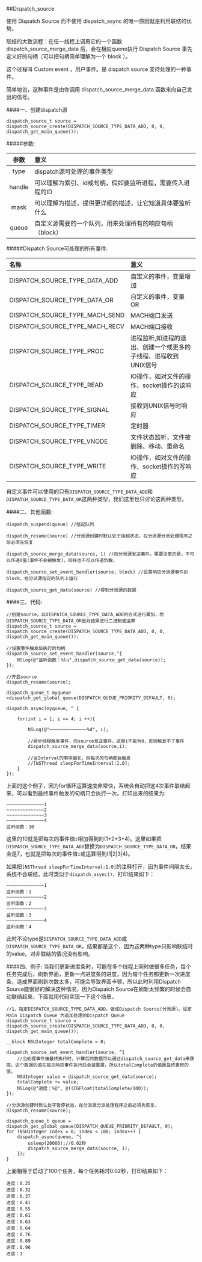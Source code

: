 ##Dispatch_source

使用 Dispatch Source 而不使用 dispatch_async 的唯一原因就是利用联结的优势。

联结的大致流程：在任一线程上调用它的一个函数 dispatch_source_merge_data 后，会在相应quene执行 Dispatch Source 事先定义好的句柄（可以把句柄简单理解为一个 block ）。

这个过程叫 Custom event ，用户事件。是 dispatch source 支持处理的一种事件。

简单地说，这种事件是由你调用 dispatch\_source\_merge\_data 函数来向自己发出的信号。



####一、创建dispatch源

```
dispatch_source_t source = dispatch_source_create(DISPATCH_SOURCE_TYPE_DATA_ADD, 0, 0, dispatch_get_main_queue());

```

#####参数:

| 参数         | 意义            		  | 
|:-----------:|:---------------      | 
| type        | dispatch源可处理的事件类型 |
| handle      | 可以理解为索引、id或句柄，假如要监听进程，需要传入进程的ID |
| mask        | 可以理解为描述，提供更详细的描述，让它知道具体要监听什么   | 
| queue       | 自定义源需要的一个队列，用来处理所有的响应句柄（block）   | 


#####Dispatch Source可处理的所有事件:

| 名称                            | 意义                 | 
|:------------------------------ |:---------------      | 
| DISPATCH\_SOURCE\_TYPE\_DATA\_ADD  | 自定义的事件，变量增加 |
| DISPATCH\_SOURCE\_TYPE\_DATA\_OR   | 自定义的事件，变量OR | 
| DISPATCH\_SOURCE\_TYPE\_MACH\_SEND | MACH端口发送 | 
| DISPATCH\_SOURCE\_TYPE\_MACH\_RECV | MACH端口接收 | 
| DISPATCH\_SOURCE\_TYPE\_PROC      | 进程监听,如进程的退出、创建一个或更多的子线程、进程收到UNIX信号 | 
| DISPATCH\_SOURCE\_TYPE\_READ      | IO操作，如对文件的操作、socket操作的读响应 | 
| DISPATCH\_SOURCE\_TYPE\_SIGNAL	    | 接收到UNIX信号时响应 | 
| DISPATCH\_SOURCE\_TYPE\_TIMER     | 定时器 | 
| DISPATCH\_SOURCE\_TYPE\_VNODE     | 文件状态监听，文件被删除、移动、重命名 | 
| DISPATCH\_SOURCE\_TYPE\_WRITE     | IO操作，如对文件的操作、socket操作的写响应 | 

自定义事件可以使用的只有`DISPATCH_SOURCE_TYPE_DATA_ADD`和`DISPATCH_SOURCE_TYPE_DATA_OR`这两种类型，我们这里也只讨论这两种类型。

####二、其他函数:

```
dispatch_suspend(queue) //挂起队列

dispatch_resume(source) //分派源创建时默认处于挂起状态，在分派源分派处理程序之前必须先恢复

dispatch_source_merge_data(source, 1) //向分派源发送事件，需要注意的是，不可以传递0值(事件不会被触发)，同样也不可以传递负数。

dispatch_source_set_event_handler(source, block) //设置响应分派源事件的block，在分派源指定的队列上运行

dispatch_source_get_data(source) //得到分派源的数据

```

####三、代码:
```
//创建source，以DISPATCH_SOURCE_TYPE_DATA_ADD的方式进行累加，而DISPATCH_SOURCE_TYPE_DATA_OR是对结果进行二进制或运算
dispatch_source_t source = dispatch_source_create(DISPATCH_SOURCE_TYPE_DATA_ADD, 0, 0, dispatch_get_main_queue());

//设置事件触发后执行的句柄
dispatch_source_set_event_handler(source,^{
    NSLog(@"监听函数：%lu",dispatch_source_get_data(source));
});

//开启source
dispatch_resume(source);

dispatch_queue_t myqueue =dispatch_get_global_queue(DISPATCH_QUEUE_PRIORITY_DEFAULT, 0);

dispatch_async(myqueue, ^ {
    
    for(int i = 1; i <= 4; i ++){
        
        NSLog(@"~~~~~~~~~~~~~~%d", i);
        
        //异步线程触发事件，向source发送事件，这里i不能为0，否则触发不了事件
        dispatch_source_merge_data(source,i);
        
        //当Interval的事件越长，则每次的句柄都会触发
        //[NSThread sleepForTimeInterval:1.0];
    }
});

```

上面的这个例子，因为for循环运算速度非常快，系统会自动把这4次事件联结起来，可以看到最终事件触发的句柄只会执行一次。打印出来的结果为:

```
~~~~~~~~~~~~~~1
~~~~~~~~~~~~~~2
~~~~~~~~~~~~~~3
~~~~~~~~~~~~~~4
监听函数：10
```

这里的10就是把每次的事件值`i`相加得到的(1+2+3+4)。这里如果把`DISPATCH_SOURCE_TYPE_DATA_ADD`替换为`DISPATCH_SOURCE_TYPE_DATA_OR`，结果会是7，也就是把每次的事件值`i`或运算得到(1|2|3|4)。

如果把`[NSThread sleepForTimeInterval:1.0]`的注释打开，因为事件间隔太长，系统不会联结，此时类似于`dispatch_async()`，打印结果如下：

```
~~~~~~~~~~~~~~1
监听函数：1
~~~~~~~~~~~~~~2
监听函数：2
~~~~~~~~~~~~~~3
监听函数：3
~~~~~~~~~~~~~~4
监听函数：4
```

此时不论type是`DISPATCH_SOURCE_TYPE_DATA_ADD`或`DISPATCH_SOURCE_TYPE_DATA_OR`，结果都是这个，因为这两种type只影响联结时的value。对非联结的情况没有影响。


####四、例子:
当我们更新进度条时，可能在多个线程上同时做很多任务，每个任务完成后，刷新界面，更新一点进度条的进度，因为每个任务都更新一次进度条，造成界面刷新次数太多，可能会导致界面卡顿，所以此时利用Dispatch Source能很好的解决这种情况，因为Dispatch Source在刷新太频繁的时候会自动联结起来，下面就用代码实现一下这个场景。

```
//1、指定DISPATCH_SOURCE_TYPE_DATA_ADD，做成Dispatch Source(分派源)。设定Main Dispatch Queue 为追加处理的Dispatch Queue
dispatch_source_t source = dispatch_source_create(DISPATCH_SOURCE_TYPE_DATA_ADD, 0, 0, dispatch_get_main_queue());

__block NSUInteger totalComplete = 0;

dispatch_source_set_event_handler(source, ^{
    //当处理事件被最终执行时，计算后的数据可以通过dispatch_source_get_data来获取。这个数据的值在每次响应事件执行后会被重置，所以totalComplete的值是最终累积的值。
    NSUInteger value = dispatch_source_get_data(source);
    totalComplete += value;
    NSLog(@"进度：%@", @((CGFloat)totalComplete/100));
});

//分派源创建时默认处于暂停状态，在分派源分派处理程序之前必须先恢复。
dispatch_resume(source);

dispatch_queue_t queue = dispatch_get_global_queue(DISPATCH_QUEUE_PRIORITY_DEFAULT, 0);
for (NSUInteger index = 0; index < 100; index++) {
    dispatch_async(queue, ^{
        usleep(20000);//0.02秒
        dispatch_source_merge_data(source, 1);
    });
}

```

上面相等于启动了100个任务，每个任务耗时0.02秒，打印结果如下：

```
进度：0.25
进度：0.32
进度：0.37
进度：0.41
进度：0.55
进度：0.61
进度：0.63
进度：0.64
进度：0.76
进度：0.89
进度：0.96
进度：1
```